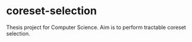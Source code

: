 # coreset-selection
Thesis project for Computer Science. Aim is to perform tractable coreset selection.
